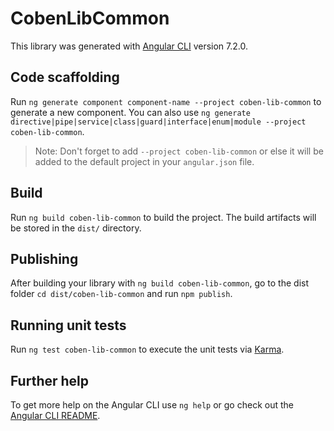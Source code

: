 # CobenLibCommon

This library was generated with [Angular CLI](https://github.com/angular/angular-cli) version 7.2.0.

## Code scaffolding

Run `ng generate component component-name --project coben-lib-common` to generate a new component. You can also use `ng generate directive|pipe|service|class|guard|interface|enum|module --project coben-lib-common`.
> Note: Don't forget to add `--project coben-lib-common` or else it will be added to the default project in your `angular.json` file. 

## Build

Run `ng build coben-lib-common` to build the project. The build artifacts will be stored in the `dist/` directory.

## Publishing

After building your library with `ng build coben-lib-common`, go to the dist folder `cd dist/coben-lib-common` and run `npm publish`.

## Running unit tests

Run `ng test coben-lib-common` to execute the unit tests via [Karma](https://karma-runner.github.io).

## Further help

To get more help on the Angular CLI use `ng help` or go check out the [Angular CLI README](https://github.com/angular/angular-cli/blob/master/README.md).
